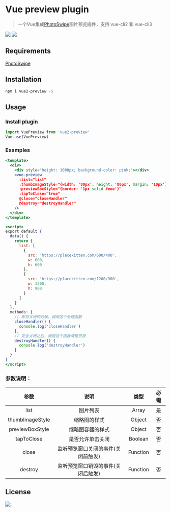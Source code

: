 # Vue preview plugin

> 一个Vue集成[PhotoSwipe](https://github.com/dimsemenov/PhotoSwipe)图片预览插件，支持 vue-cli2 和 vue-cli3

![](https://img.shields.io/npm/dm/vue2-preview.svg)
![](https://img.shields.io/npm/v/vue2-preview.svg)

## Requirements

[PhotoSwipe](https://github.com/dimsemenov/PhotoSwipe)

## Installation

```bash
npm i vue2-preview -S
```

## Usage

### Install plugin

``` javascript
import VuePreview from 'vue2-preview'
Vue.use(VuePreview)
```

### Examples

```jsx
<template>
  <div>
    <div style="height: 1000px; background-color: pink;"></div>
    <vue-preview
      :list="list"
      :thumbImageStyle="{width: '80px', height: '80px', margin: '10px'}"
      :previewBoxStyle="{border: '1px solid #eee'}"
      :tapToClose="true"
      @close="closeHandler"
      @destroy="destroyHandler"
    />
  </div>
</template>

<script>
export default {
  data() {
    return {
      list: [
        {
          src: 'https://placekitten.com/600/400',
          w: 600,
          h: 600
        },
        {
          src: 'https://placekitten.com/1200/900',
          w: 1200,
          h: 900
        }
      ]
    }
  },
  methods: {
    // 即将关闭的时候，调用这个处理函数
    closeHandler() {
      console.log('closeHandler')
    },
    // 完全关闭之后，调用这个函数清理资源
    destroyHandler() {
      console.log('destroyHandler')
    }
  }
}
</script>
```

### 参数说明：

| 参数  | 说明  |  类型  |  必需
| :--: | :--: | :--:  | :--:
| list      |图片列表       |   Array  |    是
| thumbImageStyle     |缩略图的样式|   Object |    否
| previewBoxStyle     |缩略图容器的样式|   Object |    否
| tapToClose     |是否允许单击关闭|   Boolean |    否
| close     |监听预览窗口关闭的事件(关闭前触发)|   Function |    否
| destroy     |监听预览窗口销毁的事件(关闭后触发)|   Function |    否

## License

![](https://img.shields.io/badge/license-MIT-blue.svg)
